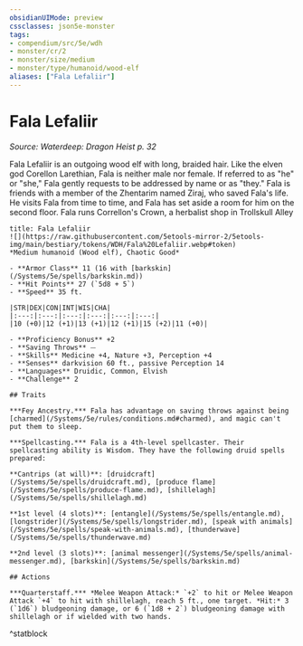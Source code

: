 ```yaml
---
obsidianUIMode: preview
cssclasses: json5e-monster
tags:
- compendium/src/5e/wdh
- monster/cr/2
- monster/size/medium
- monster/type/humanoid/wood-elf
aliases: ["Fala Lefaliir"]
---
```

# Fala Lefaliir
*Source: Waterdeep: Dragon Heist p. 32*  

Fala Lefaliir is an outgoing wood elf with long, braided hair. Like the elven god Corellon Larethian, Fala is neither male nor female. If referred to as "he" or "she," Fala gently requests to be addressed by name or as "they." Fala is friends with a member of the Zhentarim named Ziraj, who saved Fala's life. He visits Fala from time to time, and Fala has set aside a room for him on the second floor. Fala runs Correllon's Crown, a herbalist shop in Trollskull Alley

```ad-statblock
title: Fala Lefaliir
![](https://raw.githubusercontent.com/5etools-mirror-2/5etools-img/main/bestiary/tokens/WDH/Fala%20Lefaliir.webp#token)
*Medium humanoid (Wood elf), Chaotic Good*

- **Armor Class** 11 (16 with [barkskin](/Systems/5e/spells/barkskin.md))
- **Hit Points** 27 (`5d8 + 5`)
- **Speed** 35 ft.

|STR|DEX|CON|INT|WIS|CHA|
|:---:|:---:|:---:|:---:|:---:|:---:|
|10 (+0)|12 (+1)|13 (+1)|12 (+1)|15 (+2)|11 (+0)|

- **Proficiency Bonus** +2
- **Saving Throws** ⏤
- **Skills** Medicine +4, Nature +3, Perception +4
- **Senses** darkvision 60 ft., passive Perception 14
- **Languages** Druidic, Common, Elvish
- **Challenge** 2

## Traits

***Fey Ancestry.*** Fala has advantage on saving throws against being [charmed](/Systems/5e/rules/conditions.md#charmed), and magic can't put them to sleep.

***Spellcasting.*** Fala is a 4th-level spellcaster. Their spellcasting ability is Wisdom. They have the following druid spells prepared:

**Cantrips (at will)**: [druidcraft](/Systems/5e/spells/druidcraft.md), [produce flame](/Systems/5e/spells/produce-flame.md), [shillelagh](/Systems/5e/spells/shillelagh.md)

**1st level (4 slots)**: [entangle](/Systems/5e/spells/entangle.md), [longstrider](/Systems/5e/spells/longstrider.md), [speak with animals](/Systems/5e/spells/speak-with-animals.md), [thunderwave](/Systems/5e/spells/thunderwave.md)

**2nd level (3 slots)**: [animal messenger](/Systems/5e/spells/animal-messenger.md), [barkskin](/Systems/5e/spells/barkskin.md)

## Actions

***Quarterstaff.*** *Melee Weapon Attack:* `+2` to hit or Melee Weapon Attack `+4` to hit with shillelagh, reach 5 ft., one target. *Hit:* 3 (`1d6`) bludgeoning damage, or 6 (`1d8 + 2`) bludgeoning damage with shillelagh or if wielded with two hands.
```
^statblock